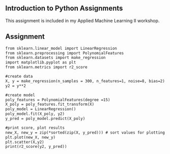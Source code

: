 ## Introduction to Python Assignments

This assignment is included in my Applied Machine Learning II workshop.

## Assignment

```markdown
from sklearn.linear_model import LinearRegression
from sklearn.preprocessing import PolynomialFeatures
from sklearn.datasets import make_regression
import matplotlib.pyplot as plt
from sklearn.metrics import r2_score

#create data
X, y = make_regression(n_samples = 300, n_features=1, noise=8, bias=2)
y2 = y**2

#create model
poly_features = PolynomialFeatures(degree =15)  
X_poly = poly_features.fit_transform(X)
poly_model = LinearRegression()  
poly_model.fit(X_poly, y2)
y_pred = poly_model.predict(X_poly)

#print score, plot results
new_X, new_y = zip(*sorted(zip(X, y_pred))) # sort values for plotting
plt.plot(new_X, new_y)
plt.scatter(X,y2)
print(r2_score(y2, y_pred))
```
